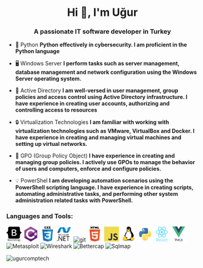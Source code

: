 <h1 align="center">Hi 👋, I'm Uğur</h1>
<h3 align="center">A passionate IT software developer in Turkey</h3>

- 🐍 Python **Python effectively in cybersecurity. I am proficient in the Python language**

- 🖥️ Windows Server **I perform tasks such as server management, database management and network configuration using the Windows Server operating system.**

- 🔑 Active Directory **I am well-versed in user management, group policies and access control using Active Directory infrastructure. I have experience in creating user accounts, authorizing and controlling access to resources**

- 🔒 Virtualization Technologies **I am familiar with working with virtualization technologies such as VMware, VirtualBox and Docker. I have experience in creating and managing virtual machines and setting up virtual networks.**

- 🔧 GPO (Group Policy Object) **I have experience in creating and managing group policies. I actively use GPOs to manage the behavior of users and computers, enforce and configure policies.**

- 💡 PowerShel **I am developing automation scenarios using the PowerShell scripting language. I have experience in creating scripts, automating administrative tasks, and performing other system administration related tasks with PowerShell.**



<h3 align="left">Languages and Tools:</h3>
<p align="left">
  <img src="https://raw.githubusercontent.com/devicons/devicon/master/icons/bootstrap/bootstrap-plain-wordmark.svg" alt="bootstrap" width="40" height="40"/>
  <img src="https://raw.githubusercontent.com/devicons/devicon/master/icons/csharp/csharp-original.svg" alt="csharp" width="40" height="40"/>
  <img src="https://raw.githubusercontent.com/devicons/devicon/master/icons/css3/css3-original-wordmark.svg" alt="css3" width="40" height="40"/>
  <img src="https://raw.githubusercontent.com/devicons/devicon/master/icons/dot-net/dot-net-original-wordmark.svg" alt="dotnet" width="40" height="40"/>
  <img src="https://www.vectorlogo.zone/logos/git-scm/git-scm-icon.svg" alt="git" width="40" height="40"/>
  <img src="https://raw.githubusercontent.com/devicons/devicon/master/icons/html5/html5-original-wordmark.svg" alt="html5" width="40" height="40"/>
  <img src="https://raw.githubusercontent.com/devicons/devicon/master/icons/javascript/javascript-original.svg" alt="javascript" width="40" height="40"/>
  <img src="https://raw.githubusercontent.com/devicons/devicon/master/icons/linux/linux-original.svg" alt="linux" width="40" height="40"/>
  <img src="https://raw.githubusercontent.com/devicons/devicon/master/icons/python/python-original.svg" alt="python" width="40" height="40"/>
  <img src="https://raw.githubusercontent.com/devicons/devicon/master/icons/react/react-original-wordmark.svg" alt="react" width="40" height="40"/>
  <img src="https://raw.githubusercontent.com/devicons/devicon/master/icons/vuejs/vuejs-original-wordmark.svg" alt="vuejs" width="40" height="40"/>
  <img src="https://r.resimlink.com/hNb6U3tGmVLE.png" title="Metasploit" alt="Metasploit" width="50" height="50"/>
  <img src="https://r.resimlink.com/h36Vo9X4H.png" title="Wireshark" alt="Wireshark" width="40" height="40"/>
  <img src="https://r.resimlink.com/Co9MS4ZBT.png" title="Bettercap" alt="Bettercap" width="40" height="40"/>
  <img src="https://r.resimlink.com/ZyQJ5jU3.png" title="Sqlmap" alt="Sqlmap"  width="50" height="50"/>

</p>

<p><img align="center" src="https://github-readme-stats.vercel.app/api/top-langs?username=ugurcomptech&show_icons=true&locale=en&layout=compact" alt="ugurcomptech" /></p>
